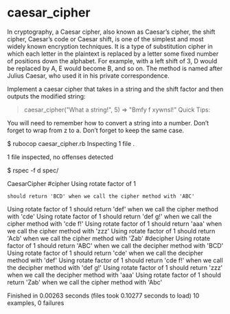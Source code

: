 # caesar_cipher
In cryptography, a Caesar cipher, also known as Caesar’s cipher, the shift cipher, Caesar’s code or Caesar shift, is one of the simplest and most widely known encryption techniques. It is a type of substitution cipher in which each letter in the plaintext is replaced by a letter some fixed number of positions down the alphabet. For example, with a left shift of 3, D would be replaced by A, E would become B, and so on. The method is named after Julius Caesar, who used it in his private correspondence.

Implement a caesar cipher that takes in a string and the shift factor and then outputs the modified string:

  > caesar_cipher("What a string!", 5)
  => "Bmfy f xywnsl!"
Quick Tips:

You will need to remember how to convert a string into a number.
Don’t forget to wrap from z to a.
Don’t forget to keep the same case.


$ rubocop caesar_cipher.rb
Inspecting 1 file
.

1 file inspected, no offenses detected


$ rspec -f d spec/

CaesarCipher
  #cipher
Using rotate factor of 1

    should return 'BCD' when we call the cipher method with 'ABC'
Using rotate factor of 1
    should return 'def' when we call the cipher method with 'cde'
Using rotate factor of 1
    should return 'def g!' when we call the cipher method with 'cde f!'
Using rotate factor of 1
    should return 'aaa' when we call the cipher method with 'zzz'
Using rotate factor of 1
    should return 'Acb' when we call the cipher method with 'Zab'
  #decipher
Using rotate factor of 1
    should return 'ABC' when we call the decipher method with 'BCD'
Using rotate factor of 1
    should return 'cde' when we call the decipher method with 'def'
Using rotate factor of 1
    should return 'cde f!' when we call the decipher method with 'def g!'
Using rotate factor of 1
    should return 'zzz' when we call the decipher method with 'aaa'
Using rotate factor of 1
    should return 'Zab' when we call the cipher method with 'Abc'

Finished in 0.00263 seconds (files took 0.10277 seconds to load)
10 examples, 0 failures
